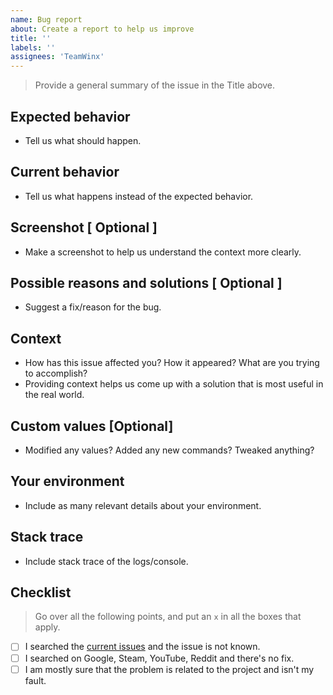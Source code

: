 ```yaml
---
name: Bug report
about: Create a report to help us improve
title: ''
labels: ''
assignees: 'TeamWinx'
---
```


> Provide a general summary of the issue in the Title above.

## Expected behavior

* Tell us what should happen.

## Current behavior

* Tell us what happens instead of the expected behavior.

## Screenshot [ Optional ]

* Make a screenshot to help us understand the context more clearly.

## Possible reasons and solutions [ Optional ]

* Suggest a fix/reason for the bug.

## Context

* How has this issue affected you? How it appeared? What are you trying to accomplish?
* Providing context helps us come up with a solution that is most useful in the real world.

## Custom values [Optional]

* Modified any values? Added any new commands? Tweaked anything?

## Your environment

* Include as many relevant details about your environment.

## Stack trace

* Include stack trace of the logs/console.

## Checklist

> Go over all the following points, and put an `x` in all the boxes that apply.

- [ ] I searched the [current issues](https://github.com/gabrielmaialva33/winx-music-bot/issues) and the issue is not
  known.
- [ ] I searched on Google, Steam, YouTube, Reddit and there's no fix.
- [ ] I am mostly sure that the problem is related to the project and isn't my fault.
